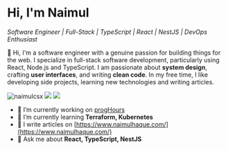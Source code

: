# Hi, I'm Naimul
*Software Engineer | Full-Stack | TypeScript | React | NestJS | DevOps Enthusiast*

👋 Hi, I'm a software engineer with a genuine passion for building things for the web. I specialize in full-stack software development, particularly using React, Node.js and TypeScript. I am passionate about **system design**, crafting **user interfaces**, and writing **clean code**. In my free time, I like developing side projects, learning new technologies and writing articles.




<p align="left"> <img src="https://komarev.com/ghpvc/?username=naimulcsx&label=Profile%20views&color=brightgreen&style=flat" alt="naimulcsx" />  <a href="https://github.com/naimulcsx"><img src="https://img.shields.io/github/followers/naimulcsx?style=social" /></a> <a href="https://twitter.com/@naimulcsx"><img src="https://img.shields.io/twitter/follow/naimulcsx?style=social" /> </a> </p>

- 🔭 I’m currently working on [progHours](https://github.com/naimulcsx/progHours)
- 🌱 I’m currently learning **Terraform, Kubernetes**
- 📝 I write articles on [https://www.naimulhaque.com/](https://www.naimulhaque.com/)
- 💬 Ask me about **React, TypeScript, NestJS**
